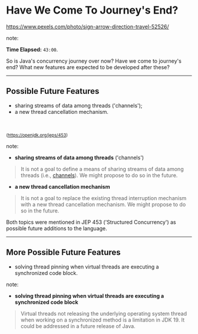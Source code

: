 <!-- .slide: data-background="img/background/destination-arrows.jpg" data-background-color="black" data-background-opacity="0.3"-->

# Have We Come To Journey's End?  <!-- .element: class="stroke" -->

<https://www.pexels.com/photo/sign-arrow-direction-travel-52526/> <!-- .element: class="attribution" -->

note:

**Time Elapsed:** `43:00`.

So is Java's concurrency journey over now?
Have we come to journey's end?
What new features are expected to be developed after these?

---

## Possible Future Features

- sharing streams of data among threads ('channels'); <!-- .element: class="fragment fade-in-then-semi-out" data-fragment-index="1" -->
- a new thread cancellation mechanism. <!-- .element: class="fragment fade-in-then-semi-out" data-fragment-index="2" -->

<br/>
<br/>
<small class="fragment" data-fragment-index="2">
(<a href="https://openjdk.org/jeps/453">https://openjdk.org/jeps/453</a>)
</small>

note: 

- **sharing streams of data among threads** ('channels')

> It is not a goal to define a means of sharing streams of data among threads (i.e., [channels](https://en.wikipedia.org/wiki/Channel_(programming))). We might propose to do so in the future.

- **a new thread cancellation mechanism**

> It is not a goal to replace the existing thread interruption mechanism with a new thread cancellation mechanism. We might propose to do so in the future.

Both topics were mentioned in JEP 453 ('Structured Concurrency') as possible future additions to the language.

---

## More Possible Future Features

- solving thread pinning when virtual threads are executing a synchronized code block. <!-- .element: class="fragment fade-in-then-semi-out" -->

note:

- **solving thread pinning when virtual threads are executing a synchronized code block**

> Virtual threads not releasing the underlying operating system thread when working on a synchronized method 
> is a limitation in JDK 19. It could be addressed in a future release of Java.
